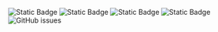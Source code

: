 ![Static Badge](https://img.shields.io/badge/blacklists-60-000000) ![Static Badge](https://img.shields.io/badge/blacklisted-3057349-cc0000) ![Static Badge](https://img.shields.io/badge/whitelisted-2243-00CC00) ![Static Badge](https://img.shields.io/badge/streaming_blacklist-28107-000000) ![GitHub issues](https://img.shields.io/github/issues/fabriziosalmi/blacklists)
